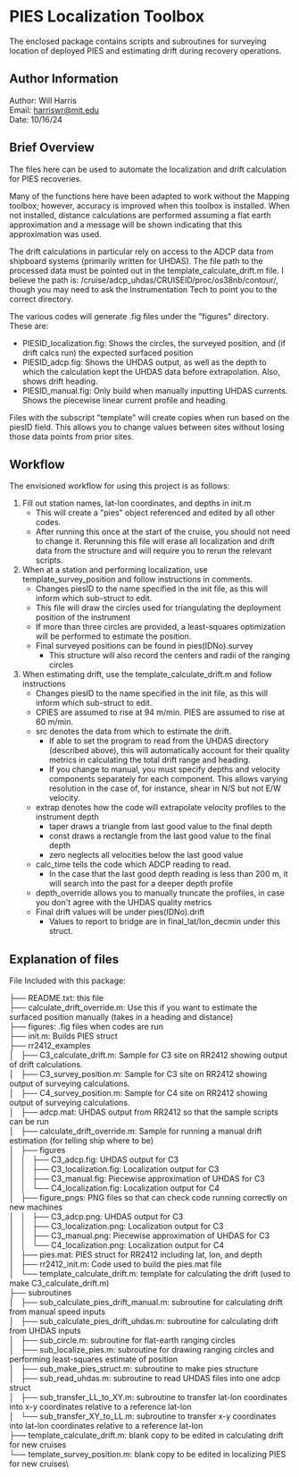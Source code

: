 # PIES Localization Toolbox

The enclosed package contains scripts and subroutines for surveying location of deployed PIES and estimating drift during recovery operations.

## Author Information
Author: Will Harris \
Email: harriswr@mit.edu \
Date: 10/16/24

## Brief Overview 
The files here can be used to automate the localization and drift calculation for PIES recoveries. 

Many of the functions here have been adapted to work without the Mapping toolbox; however, accuracy is improved when this toolbox is installed. When not installed, distance calculations are performed assuming a flat earth approximation and a message will be shown indicating that this approximation was used.

The drift calculations in particular rely on access to the ADCP data from shipboard systems (primarily written for UHDAS). The file path to the processed data must be pointed out in the template_calculate_drift.m file. I believe the path is: /cruise/adcp_uhdas/CRUISEID/proc/os38nb/contour/, though you may need to ask the Instrumentation Tech to point you to the correct directory.

The various codes will generate .fig files under the "figures" directory. These are:
- PIESID_localization.fig: Shows the circles, the surveyed position, and (if drift calcs run) the expected surfaced position
- PIESID_adcp.fig: Shows the UHDAS output, as well as the depth to which the calculation kept the UHDAS data before extrapolation. Also, shows drift heading.
- PIESID_manual.fig: Only build when manually inputting UHDAS currents. Shows the piecewise linear current profile and heading.

Files with the subscript "template" will create copies when run based on the piesID field. This allows you to change values between sites without losing those data points from prior sites.


## Workflow
The envisioned workflow for using this project is as follows:

1. Fill out station names, lat-lon coordinates, and depths in init.m 
    - This will create a "pies" object referenced and edited by all other codes. 
	- After running this once at the start of the cruise, you should not need to change it. Rerunning this file will erase all localization and drift data from the structure and will require you to rerun the relevant scripts.
2. When at a station and performing localization, use template_survey_position and follow instructions in comments.
	- Changes piesID to the name specified in the init file, as this will inform which sub-struct to edit.
	- This file will draw the circles used for triangulating the deployment position of the instrument
	- If more than three circles are provided, a least-squares optimization will be performed to estimate the position.
	- Final surveyed positions can be found in pies(IDNo).survey
		- This structure will also record the centers and radii of the ranging circles
3. When estimating drift, use the template_calculate_drift.m and follow instructions
	- Changes piesID to the name specified in the init file, as this will inform which sub-struct to edit.
	- CPIES are assumed to rise at 94 m/min. PIES are assumed to rise at 60 m/min.
	- src denotes the data from which to estimate the drift.
		- If able to set the program to read from the UHDAS directory (described above), this will automatically account for their quality metrics in calculating the total drift range and heading.
		- If you change to manual, you must specify depths and velocity components separately for each component. This allows varying resolution in the case of, for instance, shear in N/S but not E/W velocity.
	- extrap denotes how the code will extrapolate velocity profiles to the instrument depth
		- taper draws a triangle from last good value to the final depth
		- const draws a rectangle from the last good value to the final depth
		- zero neglects all velocities below the last good value
	- calc_time tells the code which ADCP reading to read. 
		- In the case that the last good depth reading is less than 200 m, it will search into the past for a deeper depth profile
	- depth_override allows you to manually truncate the profiles, in case you don't agree with the UHDAS quality metrics
	- Final drift values will be under pies(IDNo).drift
		- Values to report to bridge are in final_lat/lon_decmin under this struct.

## Explanation of files
File Included with this package:

├── README.txt: this file\
├── calculate_drift_override.m: Use this if you want to estimate the surfaced position manually (takes in a heading and distance)\
├── figures: .fig files when codes are run\
├── init.m: Builds PIES struct\
├── rr2412_examples\
│   ├── C3_calculate_drift.m: Sample for C3 site on RR2412 showing output of drift calculations.\
│   ├── C3_survey_position.m: Sample for C3 site on RR2412 showing output of surveying calculations.\
│   ├── C4_survey_position.m: Sample for C4 site on RR2412 showing output of surveying calculations.\
│   ├── adcp.mat: UHDAS output from RR2412 so that the sample scripts can be run\
│   ├── calculate_drift_override.m: Sample for running a manual drift estimation (for telling ship where to be)\
│   ├── figures\
│   │   ├── C3_adcp.fig: UHDAS output for C3\
│   │   ├── C3_localization.fig: Localization output for C3\
│   │   ├── C3_manual.fig: Piecewise approximation of UHDAS for C3\
│   │   └── C4_localization.fig: Localization output for C4\
│   ├── figure_pngs: PNG files so that can check code running correctly on new machines\
│   │   ├── C3_adcp.png: UHDAS output for C3\
│   │   ├── C3_localization.png: Localization output for C3\
│   │   ├── C3_manual.png: Piecewise approximation of UHDAS for C3\
│   │   └── C4_localization.png: Localization output for C4\
│   ├── pies.mat: PIES struct for RR2412 including lat, lon, and depth\
│   ├── rr2412_init.m: Code used to build the pies.mat file\
│   └── template_calculate_drift.m: template for calculating the drift (used to make C3_calculate_drift.m)\
├── subroutines\
│   ├── sub_calculate_pies_drift_manual.m: subroutine for calculating drift from manual speed inputs\
│   ├── sub_calculate_pies_drift_uhdas.m: subroutine for calculating drift from UHDAS inputs\
│   ├── sub_circle.m: subroutine for flat-earth ranging circles\
│   ├── sub_localize_pies.m: subroutine for drawing ranging circles and performing least-squares estimate of position\
│   ├── sub_make_pies_struct.m: subroutine to make pies structure\
│   ├── sub_read_uhdas.m: subroutine to read UHDAS files into one adcp struct\
│   ├── sub_transfer_LL_to_XY.m: subroutine to transfer lat-lon coordinates into x-y coordinates relative to a reference lat-lon\
│   └── sub_transfer_XY_to_LL.m: subroutine to transfer x-y coordinates into lat-lon coordinates relative to a reference lat-lon\
├── template_calculate_drift.m: blank copy to be edited in calculating drift for new cruises\
└── template_survey_position.m: blank copy to be edited in localizing PIES for new cruises\